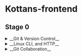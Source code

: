 # Kottans-frontend

## Stage 0

<details>
 <summary> __Git & Version Control__</summary>

#### I learned a lot of new git commands :

`git rebase`
`git cherry-pick`
`git revert`
`git reset`

Others I knew and used before.

</details>

<details>
<summary> __Linux CLI, and HTTP__</summary>

#### I learned a lot of new commands to Linux, and also interesting information about HTTP

![screenshot_1](./task_linux_cli/quize_1.png)
![screenshot_2](./task_linux_cli/quize_2.png)
![screenshot_3](./task_linux_cli/quiz_4.png)
![screenshot_4](./task_linux_cli/quiz_4.png)

</details>

<details>
<summary>__Git Collaboration__</summary>

#### Lots of new information about git control

![git-task](./task_git_collaboration/Screenshot_2.png)
![repo-task](./task_git_collaboration/Screenshot_4.png)

</details>
